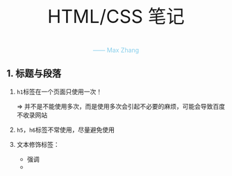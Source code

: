 <p style="font-size:3em;text-align:center">HTML/CSS 笔记</p>

<p style="text-align:center;color:skyblue">—— Max Zhang</p>

## 1. 标题与段落

1. `h1`标签在一个页面只使用一次！

   $\Rightarrow$ 并不是不能使用多次，而是使用多次会引起不必要的麻烦，可能会导致百度不收录网站

2. `h5`，`h6`标签不常使用，尽量避免使用

3. 文本修饰标签：

   * 强调
   * 

